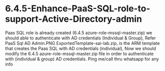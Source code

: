 # 6.4.5-Enhance-PaaS-SQL-role-to-support-Active-Directory-admin
Paas SQL role is already created (6.4.5 azure-role-mssql-master.zip) we should able to authenticate with AD credentials (Individual & Group), Refer PaaS Sql AD Admin.PNG
ExportedTemplate-sai-lab.zip, is the ARM template that creates the Paas SQL with AD credentials (individual), Now we should modify the 6.4.5 azure-role-mssql-master.zip file in order to authenticate with (individual & group) AD credentials.
Ping me/call thru whatsapp for any info
